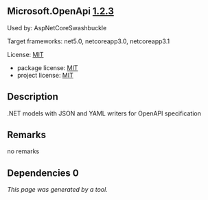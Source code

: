 Microsoft.OpenApi [1.2.3](https://www.nuget.org/packages/Microsoft.OpenApi/1.2.3)
--------------------

Used by: AspNetCoreSwashbuckle

Target frameworks: net5.0, netcoreapp3.0, netcoreapp3.1

License: [MIT](../../../../licenses/mit) 

- package license: [MIT](https://raw.githubusercontent.com/Microsoft/OpenAPI.NET/master/LICENSE) 
- project license: [MIT](https://github.com/Microsoft/OpenAPI.NET) 

Description
-----------
.NET models with JSON and YAML writers for OpenAPI specification

Remarks
-----------
no remarks


Dependencies 0
-----------


*This page was generated by a tool.*